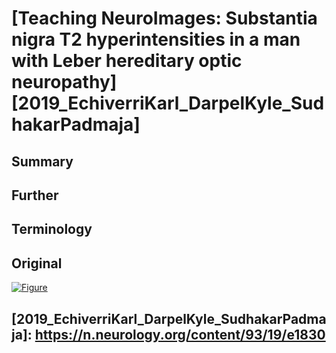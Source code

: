 <!--
Filename:	2019-11-04_29M.md
Project:	/Users/shume/Developer/physician/Neurol/TNI
Authors:	shumez <https://github.com/shumez>
Created:	2019-11-05 12:39:57
Modified:	2019-11-05 12:42:58
-----
Copyright (c) 2019 shumez
-->

# [Teaching NeuroImages: Substantia nigra T2 hyperintensities in a man with Leber hereditary optic neuropathy][2019_EchiverriKarl_DarpelKyle_SudhakarPadmaja]

## Summary

## Further

## Terminology

## Original

> 

[![Figure][fig]][fig]

## [2019_EchiverriKarl_DarpelKyle_SudhakarPadmaja]: https://n.neurology.org/content/93/19/e1830

<!-- ref -->
[2019_]: .

<!-- fig -->
[fig]: . ""